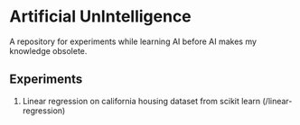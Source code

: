 # Artificial UnIntelligence

A repository for experiments while learning AI before AI makes my knowledge obsolete.

## Experiments

1. Linear regression on california housing dataset from scikit learn (/linear-regression)